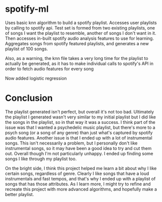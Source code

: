 # spotify-ml
Uses basic knn algorithm to build a spotify playlist. Accesses user playlists by calling to spotify api. Test set is formed from two existing playlists, one of songs I want the playlist to resemble, another of songs I don't want in it. Then accesses in-built spotify audio analysis features to use for learning. Aggregates songs from spotify featured playlists, and generates a new playlist of 100 songs.

Also, as a warning, the knn file takes a very long time for the playlist to actually be generated, as it has to make individual calls to spotify's API in order to fetch audio features for every song

Now added logistic regression


# Conclusion
The playlist generated isn't perfect, but overall it's not too bad. Ultimately the playlist I generated wasn't very similar to my initial playlist but I did like the songs in the playlist, so in that way it was a success. I think part of the issue was that I wanted a psychedelic music playlist, but there's more to a psych song (or a song of any genre) than just what's captured by spotify audio features. Another issue is that I ended up with a lot of instrumental songs. This isn't necessarily a problem, but I personally don't like instrumental songs, so it may have been a good idea to try and cut them out. Overall though I'm not particularly unhappy. I ended up finding some songs I like through my playlist too.

On the bright side, I think this project helped me learn a bit about why I like certain songs, regardless of genre. Clearly I like songs that have a loud instrumentals and fast tempos, and that's why I ended up with a playlist of songs that has those attributes. As I learn more, I might try to refine and recreate this project with more advanced algorithms, and hopefully make a better playlist.
